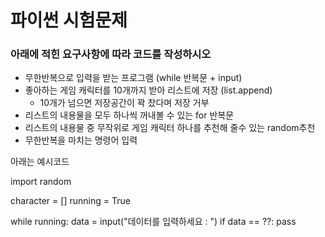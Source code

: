 # 파이썬 시험문제

### 아래에 적힌 요구사항에 따라 코드를 작성하시오

* 무한반복으로 입력을 받는 프로그램 (while 반복문 + input)
* 좋아하는 게임 캐릭터를 10개까지 받아 리스트에 저장 (list.append)
    - 10개가 넘으면 저장공간이 꽉 찼다며 저장 거부
* 리스트의 내용물을 모두 하나씩 꺼내볼 수 있는 for 반복문
* 리스트의 내용물 중 무작위로 게임 캐릭터 하나를 추천해 줄수 있는 random추천
* 무한반복을 마치는 명령어 입력

아래는 예시코드
        
import random

character = []
running = True

while running:
    data = input("데이터를 입력하세요 : ")
    if data == ??:
        pass
